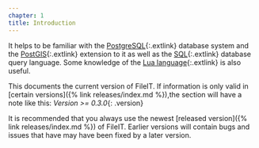 ```yaml
---
chapter: 1
title: Introduction
---
```




It helps to be familiar with the
[PostgreSQL](https://www.postgresql.org/){:.extlink} database system and the
[PostGIS](https://postgis.net/){:.extlink} extension to it as well as the
[SQL](https://en.wikipedia.org/wiki/SQL){:.extlink} database query language.
Some knowledge of the [Lua language](https://www.lua.org/){:.extlink} is also
useful.


This documents the current version of FileIT. If information is only valid in 
[certain versions]({% link releases/index.md %}),the section will have a note 
like this: *Version >= 0.3.0*{: .version}

It is recommended that you always use the newest [released version]({% link
releases/index.md %}) of FileIT. Earlier versions will contain bugs and issues
that have may have been fixed by a later version.
